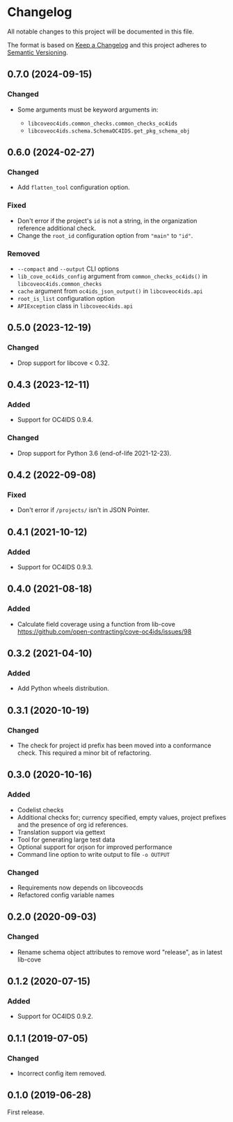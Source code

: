 # Changelog

All notable changes to this project will be documented in this file.

The format is based on [Keep a Changelog](http://keepachangelog.com/en/1.0.0/)
and this project adheres to [Semantic Versioning](http://semver.org/spec/v2.0.0.html).

## 0.7.0 (2024-09-15)

### Changed

- Some arguments must be keyword arguments in:

  - `libcoveoc4ids.common_checks.common_checks_oc4ids`
  - `libcoveoc4ids.schema.SchemaOC4IDS.get_pkg_schema_obj`

## 0.6.0 (2024-02-27)

### Changed

- Add `flatten_tool` configuration option.

### Fixed

- Don't error if the project's `id` is not a string, in the organization reference additional check.
- Change the `root_id` configuration option from `"main"` to `"id"`.

### Removed

- `--compact` and `--output` CLI options
- `lib_cove_oc4ids_config` argument from `common_checks_oc4ids()` in `libcoveoc4ids.common_checks`
- `cache` argument from `oc4ids_json_output()` in `libcoveoc4ids.api`
- `root_is_list` configuration option
- `APIException` class in `libcoveoc4ids.api`

## 0.5.0 (2023-12-19)

### Changed

- Drop support for libcove < 0.32.

## 0.4.3 (2023-12-11)

### Added

- Support for OC4IDS 0.9.4.

### Changed

- Drop support for Python 3.6 (end-of-life 2021-12-23).

## 0.4.2 (2022-09-08)

### Fixed

- Don't error if `/projects/` isn't in JSON Pointer.

## 0.4.1 (2021-10-12)

### Added

- Support for OC4IDS 0.9.3.

## 0.4.0 (2021-08-18)

### Added

- Calculate field coverage using a function from lib-cove https://github.com/open-contracting/cove-oc4ids/issues/98

## 0.3.2 (2021-04-10)

### Added

- Add Python wheels distribution.

## 0.3.1 (2020-10-19)

### Changed

- The check for project id prefix has been moved into a conformance check. This required a minor bit of refactoring.

## 0.3.0 (2020-10-16)

### Added

- Codelist checks
- Additional checks for; currency specified, empty values, project prefixes and the presence of org id references.
- Translation support via gettext
- Tool for generating large test data
- Optional support for orjson for improved performance
- Command line option to write output to file `-o OUTPUT`

### Changed

- Requirements now depends on libcoveocds
- Refactored config variable names

## 0.2.0 (2020-09-03)

### Changed

- Rename schema object attributes to remove word "release", as in latest lib-cove

## 0.1.2 (2020-07-15)

### Added

- Support for OC4IDS 0.9.2.

## 0.1.1 (2019-07-05)

### Changed

- Incorrect config item removed.

## 0.1.0 (2019-06-28)

First release.
